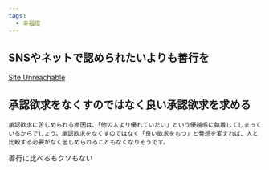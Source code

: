 ```yaml
---
tags:
  - 幸福度
---
```

## SNSやネットで認められたいよりも善行を

[Site Unreachable](https://hasunoha.jp/features/50)

## 承認欲求をなくすのではなく良い承認欲求を求める

```
承認欲求に苦しめられる原因は、「他の人より優れていたい」という優越感に執着してしまっているからでしょう。承認欲求をなくすのではなく「良い欲求をもつ」と発想を変えれば、人と比較する必要がなく苦しめられることもなくなりそうです。
```

善行に比べるもクソもない

